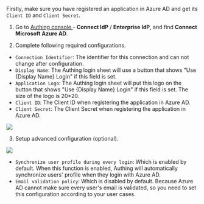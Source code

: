<IntegrationDetailCard :title="`Setup the Configuration of the Azure AD Application in ${$localeConfig.brandName}`">

Firstly, make sure you have registered an application in Azure AD and get its `Client ID` and `Client Secret`.

1. Go to [Authing console ](https://console.authing.cn/console/userpool) - **Connect IdP** / **Enterprise IdP**, and find **Connect Microsoft Azure AD**.



2. Complete following required configurations.


- `Connection Identifier`: The identifier for this connection and can not change after configuration.
- `Display Name`: The Authing login sheet will use a button that shows "Use {Display Name} Login" if this field is set.
- `Application Logo`: The Authing login sheet will put this logo on the button that shows "Use {Display Name} Login" if this field is set. The size of the logo is 20\*20.
- `Client ID`: The Client ID when registering the application in Azure AD.
- `Client Secret`: The Client Secret when registering the application in Azure AD.

![](~@imagesEnUs/connections/azureAd/azureAd_1.png)


3. Setup advanced configuration (optional).

![](~@imagesEnUs/connections/azureAd/azureAd_2.png)


- `Synchronize user profile during every login`: Which is enabled by default. When this function is enabled, Authing will automatically synchronize users' profile when they login with Azure AD.
- `Email validation policy`: Which is disabled by default. Because Azure AD cannot make sure every user's email is validated, so you need to set this configuration according to your user cases.

</IntegrationDetailCard>
